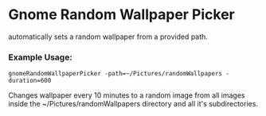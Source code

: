 # Gnome Random Wallpaper Picker

automatically sets a random wallpaper from a provided path.

### Example Usage:
```
gnomeRandomWallpaperPicker -path=~/Pictures/randomWallpapers -duration=600
```
Changes wallpaper every 10 minutes to a random image from all images inside the ~/Pictures/randomWallpapers directory and all it's subdirectories.
